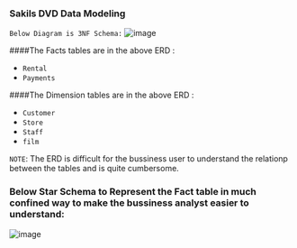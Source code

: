 ### Sakils DVD Data Modeling

```Below Diagram is 3NF Schema:```
![image](../images/3_Sakila_ERP.png)


####The Facts tables are in the above ERD :
* ```Rental```
* ```Payments```


####The Dimension tables are in the above ERD :
* ```Customer```
* ```Store```
* ```Staff```
* ```film```  

```NOTE```: The ERD is difficult for the bussiness user to understand the relationp between the tables and is quite cumbersome.


### Below Star Schema to Represent the Fact table in much confined way to make the bussiness analyst easier to understand:

![image](../images/4_Star_Schema.png)
